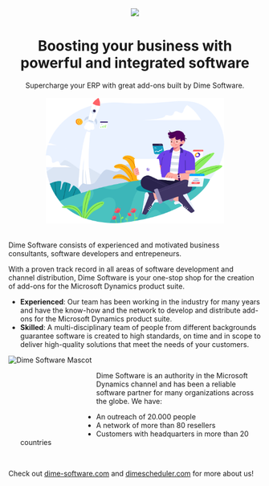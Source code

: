 <div align="center">
<img src="https://cdn.dime-software.com/dime-software/logo.svg" height="100px" />
</div>

<div align="center">
    <h1>Boosting your business with powerful and integrated software
    </h1>
</div>

<div align="center">
Supercharge your ERP with great add-ons built by Dime Software.
</div>
<br />

<div align="center">
    <img src="https://github.com/dimenics/.github/raw/master/profile/assets/ds.svg" height="250px" />
</div>
<br />

Dime Software consists of experienced and motivated business consultants, software developers and entrepeneurs.

With a proven track record in all areas of software development and channel distribution, Dime Software is your one-stop shop for the creation of add-ons for the Microsoft Dynamics product suite.

- **Experienced​**: Our team has been working in the industry for many years and have the know-how and the network to develop and distribute add-ons for the Microsoft Dynamics product suite.
- **Skilled**: A multi-disciplinary team of people from different backgrounds guarantee software is created to high standards, on time and in scope to deliver high-quality solutions that meet the needs of your customers.

<img align="left" src="https://cdn.dime-software.com/dime-software/mascot.svg" height="150px" width="175px" alt="Dime Software Mascot" />  

<br />

Dime Software is an authority in the Microsoft Dynamics channel and has been a reliable software partner for many organizations across the globe. We have:

- An outreach of 20.000 people
- A network of more than 80 resellers
- Customers with headquarters in more than 20 countries

<br />

Check out [dime-software.com](www.dimesoftware.com) and [dimescheduler.com](www.dimescheduler.com) for more about us!
